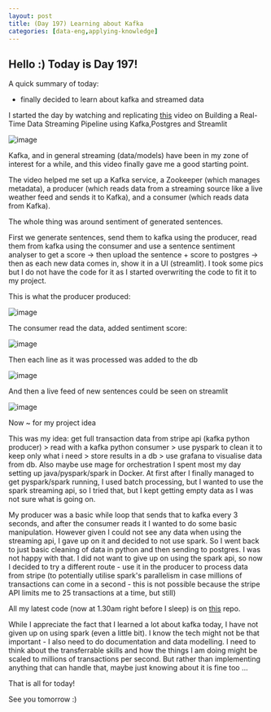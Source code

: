 ```yaml
---
layout: post
title: (Day 197) Learning about Kafka
categories: [data-eng,applying-knowledge]
---
```


## Hello :) Today is Day 197!
A quick summary of today:
* finally decided to learn about kafka and streamed data

I started the day by watching and replicating [this](https://youtu.be/Nu9fNyI8-d0) video on Building a Real-Time Data Streaming Pipeline using Kafka,Postgres and Streamlit

![image](https://github.com/user-attachments/assets/590c0431-3f1b-4c66-81a2-9c7340cb145f)

Kafka, and in general streaming (data/models) have been in my zone of interest for a while, and this video finally gave me a good starting point.

The video helped me set up a Kafka service, a Zookeeper (which manages metadata), a producer (which reads data from a streaming source like a live weather feed and sends it to Kafka), and a consumer (which reads data from Kafka). 

The whole thing was around sentiment of generated sentences.

First we generate sentences, send them to kafka using the producer, read them from kafka using the consumer and use a sentence sentiment analyser to get a score -> then upload the sentence + score to postgres -> then as each new data comes in, show it in a UI (streamlit). I took some pics but I do not have the code for it as I started overwriting the code to fit it to my project. 

This is what the producer produced:

![image](https://github.com/user-attachments/assets/9ea17382-61c4-494c-8fee-fbdff21004aa)

The consumer read the data, added sentiment score:

![image](https://github.com/user-attachments/assets/8ddc589a-6182-4f12-bd27-30ce87daaf19)

Then each line as it was processed was added to the db

![image](https://github.com/user-attachments/assets/cc443d26-1252-4ad8-a885-4899f1c8c2b7)

And then a live feed of new sentences could be seen on streamlit

![image](https://github.com/user-attachments/assets/9688d6db-fe15-4800-9b9e-cb5861efee8e)

Now ~ for my project idea

This was my idea: get full transaction data from stripe api (kafka python producer) > read with a kafka python consumer > use pyspark to clean it to keep only what i need > store results in a db > use grafana to visualise data from db. Also maybe use mage for orchestration
I spent most my day setting up java/pyspark/spark in Docker. At first after I finally managed to get pyspark/spark running, I used batch processing, but I wanted to use the spark streaming api, so I tried that, but I kept getting empty data as I was not sure what is going on.

My producer was a basic while loop that sends that to kafka every 3 seconds, and after the consumer reads it I wanted to do some basic manipulation. However given I could not see any data when using the streaming api, I gave up on it and decided to not use spark. So I went back to just basic cleaning of data in python and then sending to postgres. I was not happy with that. I did not want to give up on using the spark api, so now I decided to try a different route - use it in the producer to process data from stripe (to potentially utilise spark's parallelism in case millions of transactions can come in a second - this is not possible because the stripe API limits me to 25 transactions at a time, but still)

All my latest code (now at 1.30am right before I sleep) is on [this](https://github.com/divakaivan/transaction-stream-data-pipeline) repo.

While I appreciate the fact that I learned a lot about kafka today, I have not given up on using spark (even a little bit). I know the tech might not be that important - I also need to do documentation and data modelling. I need to think about the transferrable skills and how the things I am doing might be scaled to millions of transactions per second. But rather than implementing anything that can handle that, maybe just knowing about it is fine too ...



That is all for today!

See you tomorrow :)
